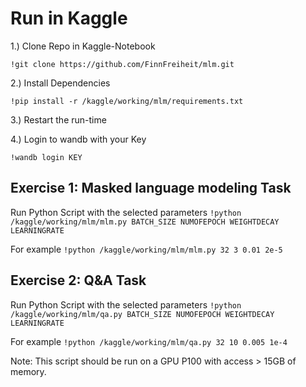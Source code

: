 # Run in Kaggle

1.) Clone Repo in Kaggle-Notebook

`!git clone https://github.com/FinnFreiheit/mlm.git`

2.) Install Dependencies

`!pip install -r /kaggle/working/mlm/requirements.txt`

3.) Restart the run-time

4.) Login to wandb with your Key

`!wandb login KEY`

## Exercise 1: Masked language modeling Task

Run Python Script with the selected parameters
`!python /kaggle/working/mlm/mlm.py BATCH_SIZE NUMOFEPOCH WEIGHTDECAY LEARNINGRATE`

For example
`!python /kaggle/working/mlm/mlm.py 32 3 0.01 2e-5`

## Exercise 2: Q&A Task

Run Python Script with the selected parameters
`!python /kaggle/working/mlm/qa.py BATCH_SIZE NUMOFEPOCH WEIGHTDECAY LEARNINGRATE`

For example
`!python /kaggle/working/mlm/qa.py 32 10 0.005 1e-4`

Note: This script should be run on a GPU P100 with access > 15GB of memory.
